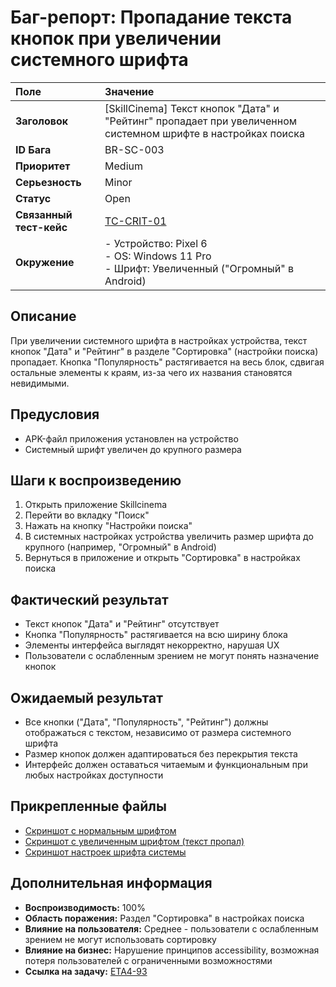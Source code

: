 # Баг-репорт: Пропадание текста кнопок при увеличении системного шрифта

| Поле | Значение |
| :--- | :--- |
| **Заголовок** | [SkillCinema] Текст кнопок "Дата" и "Рейтинг" пропадает при увеличенном системном шрифте в настройках поиска |
| **ID Бага** | BR-SC-003 |
| **Приоритет** | Medium |
| **Серьезность** | Minor |
| **Статус** | Open |
| **Связанный тест-кейс** | [TC-CRIT-01](../Test-Cases/SkillCinema/Critical_Functional_Tests.md#tc-crit-01-проблемы-с-отображением-при-увеличенном-шрифте-системы) |
| **Окружение** | - Устройство: Pixel 6<br>- OS: Windows 11 Pro<br>- Шрифт: Увеличенный ("Огромный" в Android) |

## Описание
При увеличении системного шрифта в настройках устройства, текст кнопок "Дата" и "Рейтинг" в разделе "Сортировка" (настройки поиска) пропадает. Кнопка "Популярность" растягивается на весь блок, сдвигая остальные элементы к краям, из-за чего их названия становятся невидимыми.

## Предусловия
- APK-файл приложения установлен на устройство
- Системный шрифт увеличен до крупного размера

## Шаги к воспроизведению
1. Открыть приложение Skillcinema
2. Перейти во вкладку "Поиск"
3. Нажать на кнопку "Настройки поиска"
4. В системных настройках устройства увеличить размер шрифта до крупного (например, "Огромный" в Android)
5. Вернуться в приложение и открыть "Сортировка" в настройках поиска

## Фактический результат
- Текст кнопок "Дата" и "Рейтинг" отсутствует
- Кнопка "Популярность" растягивается на всю ширину блока
- Элементы интерфейса выглядят некорректно, нарушая UX
- Пользователи с ослабленным зрением не могут понять назначение кнопок

## Ожидаемый результат
- Все кнопки ("Дата", "Популярность", "Рейтинг") должны отображаться с текстом, независимо от размера системного шрифта
- Размер кнопок должен адаптироваться без перекрытия текста
- Интерфейс должен оставаться читаемым и функциональным при любых настройках доступности

## Прикрепленные файлы
- [Скриншот с нормальным шрифтом](<img width="388" height="855" alt="image" src="https://github.com/user-attachments/assets/55cdf79d-b456-4a41-bb75-bc9ba1d8cb43" />)
- [Скриншот с увеличенным шрифтом (текст пропал)](https://ru.yougile.com/user-data/b0ea5443-b004-45b1-849d-328d0fb6bccd/image.png?previews[]=-256-preview@193x426)
- [Скриншот настроек шрифта системы](https://ru.yougile.com/user-data/79550552-9e30-4190-a5f0-2f3c3180eb2d/image.png?previews[]=-256-preview@186x266)

## Дополнительная информация
- **Воспроизводимость:** 100%
- **Область поражения:** Раздел "Сортировка" в настройках поиска
- **Влияние на пользователя:** Среднее - пользователи с ослабленным зрением не могут использовать сортировку
- **Влияние на бизнес:** Нарушение принципов accessibility, возможная потеря пользователей с ограниченными возможностями
- **Ссылка на задачу:** [ETA4-93](https://ru.yougile.com/team/b52d2428fbb0/Этап-4.-Intershop#ETA4-93)
